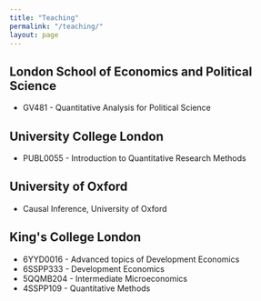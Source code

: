 ```yaml
---
title: "Teaching"
permalink: "/teaching/"
layout: page
---
```


## London School of Economics and Political Science

 - GV481 - Quantitative Analysis for Political Science

## University College London

- PUBL0055 - Introduction to Quantitative Research Methods

## University of Oxford

- Causal Inference, University of Oxford

## King's College London 

- 6YYD0016 - Advanced topics of Development Economics
- 6SSPP333 - Development Economics
- 5QQMB204 - Intermediate Microeconomics
- 4SSPP109 - Quantitative Methods


